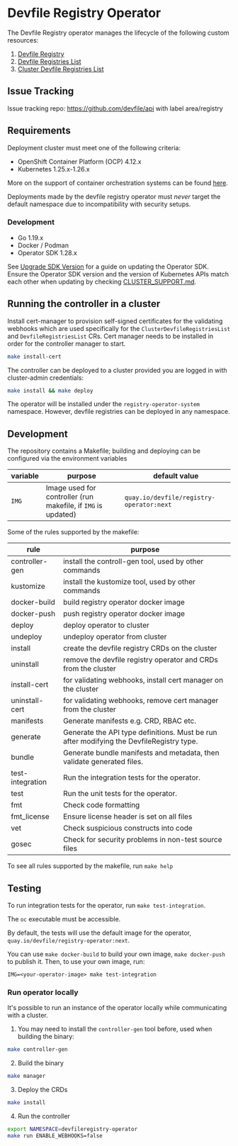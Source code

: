 
# Devfile Registry Operator

The Devfile Registry operator manages the lifecycle of the following custom resources:
1. [Devfile Registry](DEVFILE_REGISTRY.md)
2. [Devfile Registries List](REGISTRIES_LISTS.md)
3. [Cluster Devfile Registries List](REGISTRIES_LISTS.md)

## Issue Tracking

Issue tracking repo: https://github.com/devfile/api with label area/registry

## Requirements

Deployment cluster must meet one of the following criteria:

- OpenShift Container Platform (OCP) 4.12.x
- Kubernetes 1.25.x-1.26.x

More on the support of container orchestration systems can be 
found [here](CLUSTER_SUPPORT.md).

Deployments made by the devfile registry operator must *never* target the default namespace due to incompatibility with 
security setups.

### Development

- Go 1.19.x
- Docker / Podman
- Operator SDK 1.28.x

See [Upgrade SDK Version](https://sdk.operatorframework.io/docs/upgrading-sdk-version/) for a guide on updating the Operator SDK. Ensure the Operator SDK version and the version of Kubernetes APIs match each other when updating by checking [CLUSTER_SUPPORT.md](CLUSTER_SUPPORT.md).

## Running the controller in a cluster

Install cert-manager to provision self-signed certificates for the validating webhooks which are used specifically for the `ClusterDevfileRegistriesList` and `DevfileRegistriesList` CRs.  Cert manager needs to be installed in order for the controller manager to start.

```bash
make install-cert
```

The controller can be deployed to a cluster provided you are logged in with cluster-admin credentials:

```bash
make install && make deploy
```

The operator will be installed under the `registry-operator-system` namespace. However, devfile registries can be deployed in any namespace.


## Development

The repository contains a Makefile; building and deploying can be configured via the environment variables

|variable|purpose|default value|
|---|---|---|
| `IMG` | Image used for controller (run makefile, if `IMG` is updated) | `quay.io/devfile/registry-operator:next` |

Some of the rules supported by the makefile:

|rule|purpose|
|---|---|
| controller-gen | install the controll-gen tool, used by other commands |
| kustomize | install the kustomize tool, used by other commands |
| docker-build | build registry operator docker image |
| docker-push | push registry operator docker image |
| deploy | deploy operator to cluster |
| undeploy | undeploy operator from cluster |
| install | create the devfile registry CRDs on the cluster |
| uninstall | remove the devfile registry operator and CRDs from the cluster |
| install-cert | for validating webhooks, install cert manager on the cluster |
| uninstall-cert | for validating webhooks, remove cert manager from the cluster |
| manifests | Generate manifests e.g. CRD, RBAC etc. |
| generate | Generate the API type definitions. Must be run after modifying the DevfileRegistry type. |
| bundle | Generate bundle manifests and metadata, then validate generated files. |
| test-integration | Run the integration tests for the operator. |
| test | Run the unit tests for the operator. |
| fmt | Check code formatting |
| fmt_license | Ensure license header is set on all files |
| vet | Check suspicious constructs into code |
| gosec | Check for security problems in non-test source files |

To see all rules supported by the makefile, run `make help`

## Testing

To run integration tests for the operator, run `make test-integration`. 

The `oc` executable must be accessible.

By default, the tests will use the default image for the operator, `quay.io/devfile/registry-operator:next`.

You can use `make docker-build` to build your own image, `make docker-push` to publish it. Then, to use your own image, run:

```
IMG=<your-operator-image> make test-integration
```

### Run operator locally
It's possible to run an instance of the operator locally while communicating with a cluster. 

1. You may need to install the `controller-gen` tool before, used when building the binary:

```bash
make controller-gen
```

2. Build the binary

```bash
make manager
```

3. Deploy the CRDs

```bash
make install
```

4. Run the controller

```bash
export NAMESPACE=devfileregistry-operator 
make run ENABLE_WEBHOOKS=false
```